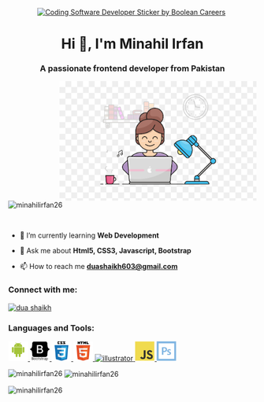 <p align="center">
<a href ="https://github.com/tayyaba-ali"><img src="https://media2.giphy.com/media/cUAGuLiEcTBwRfkAQq/giphy.gif?cid=ecf05e474bjrlcjt6yc7w0t20djokbtl9i4e9iqkie9anv8i&amp;rid=giphy.gif&amp;ct=s" alt="Coding Software Developer Sticker by Boolean Careers" style="width: 350px; height: 250px; left: 0px; top: 0px;"></a>&nbsp
</p>
<h1 align="center">Hi 👋, I'm Minahil Irfan</h1>
<h3 align="center">A passionate frontend developer from Pakistan</h3>
<img align="right" alt="Coding" width="400" src="https://raw.githubusercontent.com/tayyaba-ali/tayyaba-ali/main/ff.png">


<p align="left"> <img src="https://komarev.com/ghpvc/?username=minahilirfan26&label=Profile%20views&color=0e75b6&style=flat" alt="minahilirfan26" /> </p>

<p align="left"> <a href="https://twitter.com/" target="blank"><img src="https://img.shields.io/twitter/follow/?logo=twitter&style=for-the-badge" alt="" /></a> </p>

- 🌱 I’m currently learning **Web Development**

- 💬 Ask me about **Html5, CSS3, Javascript, Bootstrap**

- 📫 How to reach me **duashaikh603@gmail.com**

<h3 align="left">Connect with me:</h3>
<p align="left">
<a href="https://www.linkedin.com/in/dua-shaikh-8a704a259/" target="blank"><img align="center" src="https://raw.githubusercontent.com/rahuldkjain/github-profile-readme-generator/master/src/images/icons/Social/linked-in-alt.svg" alt="dua shaikh" height="30" width="40" /></a>
</p>

<h3 align="left">Languages and Tools:</h3>
<p align="left"> <a href="https://developer.android.com" target="_blank" rel="noreferrer"> <img src="https://raw.githubusercontent.com/devicons/devicon/master/icons/android/android-original-wordmark.svg" alt="android" width="40" height="40"/> </a> <a href="https://getbootstrap.com" target="_blank" rel="noreferrer"> <img src="https://raw.githubusercontent.com/devicons/devicon/master/icons/bootstrap/bootstrap-plain-wordmark.svg" alt="bootstrap" width="40" height="40"/> </a> <a href="https://www.w3schools.com/css/" target="_blank" rel="noreferrer"> <img src="https://raw.githubusercontent.com/devicons/devicon/master/icons/css3/css3-original-wordmark.svg" alt="css3" width="40" height="40"/> </a> <a href="https://www.w3.org/html/" target="_blank" rel="noreferrer"> <img src="https://raw.githubusercontent.com/devicons/devicon/master/icons/html5/html5-original-wordmark.svg" alt="html5" width="40" height="40"/> </a> <a href="https://www.adobe.com/in/products/illustrator.html" target="_blank" rel="noreferrer"> <img src="https://www.vectorlogo.zone/logos/adobe_illustrator/adobe_illustrator-icon.svg" alt="illustrator" width="40" height="40"/> </a> <a href="https://developer.mozilla.org/en-US/docs/Web/JavaScript" target="_blank" rel="noreferrer"> <img src="https://raw.githubusercontent.com/devicons/devicon/master/icons/javascript/javascript-original.svg" alt="javascript" width="40" height="40"/> </a> <a href="https://www.photoshop.com/en" target="_blank" rel="noreferrer"> <img src="https://raw.githubusercontent.com/devicons/devicon/master/icons/photoshop/photoshop-line.svg" alt="photoshop" width="40" height="40"/> </a> </p>

<p><img align="left" src="https://github-readme-stats.vercel.app/api/top-langs?username=minahilirfan26&show_icons=true&locale=en&layout=compact" alt="minahilirfan26" /></p>

<p>&nbsp;<img align="center" src="https://github-readme-stats.vercel.app/api?username=minahilirfan26&show_icons=true&locale=en" alt="minahilirfan26" /></p>

<p><img align="center" src="https://github-readme-streak-stats.herokuapp.com/?user=minahilirfan26&" alt="minahilirfan26" /></p>

